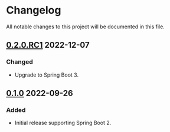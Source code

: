 # Changelog

All notable changes to this project will be documented in this file.

## [0.2.0.RC1] 2022-12-07

### Changed

 - Upgrade to Spring Boot 3.

## [0.1.0] 2022-09-26

### Added

 - Initial release supporting Spring Boot 2.

[0.2.0.RC1]: https://github.com/QloudNetwork/qloud-integrations/tree/qloud-spring-boot-starter-0.2.0.RC1/qloud-spring-boot-starter
[0.1.0]: https://github.com/QloudNetwork/qloud-integrations/tree/qloud-spring-boot-starter-0.1.0
